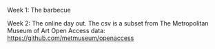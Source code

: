 Week 1: The barbecue

Week 2: The online day out. The csv is a subset from The Metropolitan Museum of Art Open Access data: https://github.com/metmuseum/openaccess
